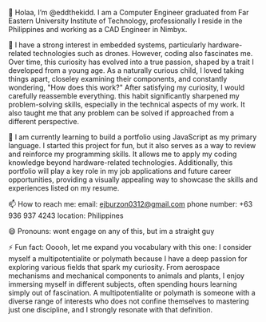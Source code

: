 👋 Holaa, I’m @eddthekidd. I am a Computer Engineer graduated from Far Eastern University Institute of Technology, professionally I reside in the Philippines and working as a CAD Engineer in Nimbyx.

👀 I have a strong interest in embedded systems, particularly hardware-related technologies such as drones. However, coding also fascinates me. Over time, this curiosity has evolved into a true passion, shaped
    by a trait I developed from a young age. As a naturally curious child, I loved taking things apart, closeley examining their components, and constantly wondering, "How does this work?" After satisfying my 
    curiosity, I would carefully reassemble everything. this habit significantly sharpened my problem-solving skills, especially in the technical aspects of my work. It also taught me that any problem can be solved
    if approached from a different perspective.

🌱 I am currently learning to build a portfolio using JavaScript as my primary language. I started this project for fun, but it also serves as a way to review and reinforce my programming skills. It allows me 
    to apply my coding knowledge beyond hardware-related technologies. Additionally, this portfolio will play a key role in my job applications and future career opportunities, providing a visually appealing way 
    to showcase the skills and experiences listed on my resume.
    
 📫 How to reach me:
      email: ejburzon0312@gmail.com
      phone number: +63 936 937 4243
      location: Philippines
      
😄 Pronouns: 
      wont engage on any of this, but im a straight guy

⚡ Fun fact: 
      Ooooh, let me expand you vocabulary with this one: I consider myself a multipotentialite or polymath because I have a deep passion for exploring various fields that spark my curiosity. From aerospace 
      mechanisms and mechanical components to animals and plants, I enjoy immersing myself in different subjects, often spending hours learning simply out of fascination. A multipotentialite 
      or polymath is someone with a diverse range of interests who does not confine themselves to mastering just one discipline, and I strongly resonate with that definition.

<!---
eddthekidd/eddthekidd is a ✨ special ✨ repository because its `README.md` (this file) appears on your GitHub profile.
You can click the Preview link to take a look at your changes.
--->
